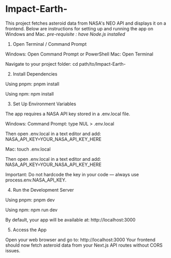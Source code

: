 # Impact-Earth-

This project fetches asteroid data from NASA's NEO API and displays it on a frontend.
Below are instructions for setting up and running the app on Windows and Mac.
*pre-requisite : have Node.js installed*

1. Open Terminal / Command Prompt

Windows: Open Command Prompt or PowerShell
Mac: Open Terminal

Navigate to your project folder:
cd path/to/Impact-Earth-



2. Install Dependencies
   
Using pnpm:
pnpm install

Using npm:
npm install



3. Set Up Environment Variables

The app requires a NASA API key stored in a .env.local file.

Windows:
Command Prompt:
type NUL > .env.local

Then open .env.local in a text editor and add:
NASA_API_KEY=YOUR_NASA_API_KEY_HERE


Mac:
touch .env.local

Then open .env.local in a text editor and add:
NASA_API_KEY=YOUR_NASA_API_KEY_HERE

Important: Do not hardcode the key in your code — always use process.env.NASA_API_KEY.



4. Run the Development Server

Using pnpm:
pnpm dev

Using npm:
npm run dev

By default, your app will be available at:
http://localhost:3000



5. Access the App

Open your web browser and go to:
http://localhost:3000
Your frontend should now fetch asteroid data from your Next.js API routes without CORS issues.



